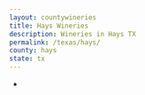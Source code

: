 ```yaml
---
layout: countywineries
title: Hays Wineries
description: Wineries in Hays TX
permalink: /texas/hays/
county: hays
state: tx
---
```

-
